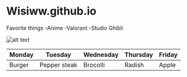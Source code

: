 # Wisiww.github.io

Favorite things
-Anime
-Valorant
-Studio Ghibli

![alt text](https://i.pinimg.com/736x/c6/db/ba/c6dbba1ae6f7992416b376d97739a092.jpg)




| Monday | Tuesday | Wednesday | Thursday | Friday |
|--------|---------|-----------|----------|--------|
|Burger|Pepper steak|Brocolli|Radish|Apple|
